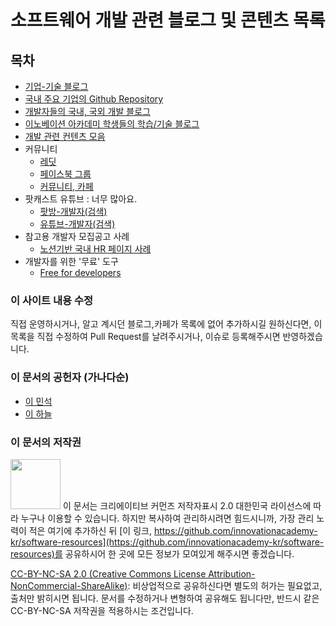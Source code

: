 # 소프트웨어 개발 관련 블로그 및 콘텐츠 목록

## 목차
* [기업-기술 블로그](blogs/tech_blogs.md)
* [국내 주요 기업의 Github Repository](https://github.com/channy/korea-devculture/blob/main/github.md) 
* [개발자들의 국내, 국외 개발 블로그](blogs/personal_blogs.md)
* [이노베이션 아카데미 학생들의 학습/기술 블로그](blogs/innoaca_blogs.md)
* [개발 관련 컨텐츠 모음](contents/dev_contents.md)
* 커뮤니티
  * [레딧](communities/reddits.md)
  * [페이스북 그룹](communities/fb_groups.md)
  * [커뮤니티, 카페](communities/cafe_communities.md)
* 팟캐스트 유튜브 : 너무 많아요.
  * [팟방-개발자(검색)](http://www.podbbang.com/search?keyword=개발자)
  * [유튜브-개발자(검색)](https://www.youtube.com/results?search_query=개발자)
* 참고용 개발자 모집공고 사례
  * [노션기반 국내 HR 페이지 사례](https://www.notion.so/haloswpark/HR-a3065577c737488396045323bb2c3bec)
* 개발자를 위한 '무료' 도구
  * [Free for developers](https://free-for.dev)
  
### 이 사이트 내용 수정

직접 운영하시거나, 알고 계시던 블로그,카페가 목록에 없어 추가하시길 원하신다면,
이 목록을 직접 수정하여 Pull Request를 날려주시거나, 이슈로 등록해주시면 반영하겠습니다.

### 이 문서의 공헌자 (가나다순)

- [이 민석](mailto:ykhl1itj@gmail.com)
- [이 하늘](mailto:lee.haneul@gmail.com)

### 이 문서의 저작권 

<img src="https://mirrors.creativecommons.org/presskit/buttons/88x31/png/by-nc-sa.png" width="80px"></img> 
이 문서는 크리에이티브 커먼즈 저작자표시 2.0 대한민국 라이선스에 따라 
누구나 이용할 수 있습니다. 하지만 복사하여 관리하시려면 힘드시니까,
가장 관리 노력이 적은 여기에 추가하신 뒤 [이 링크, https://github.com/innovationacademy-kr/software-resources](https://github.com/innovationacademy-kr/software-resources)를 
공유하시어 한 곳에 모든 정보가 모여있게 해주시면 좋겠습니다. 

[CC-BY-NC-SA 2.0 (Creative Commons License Attribution-NonCommercial-ShareAlike)](https://creativecommons.org/licenses/by-nc-sa/2.0/): 
비상업적으로 공유하신다면 별도의 허가는 필요없고, 출처만 밝히시면 됩니다.
문서를 수정하거나 변형하여 공유해도 됩니다만, 반드시 같은 CC-BY-NC-SA
저작권을 적용하시는 조건입니다.
